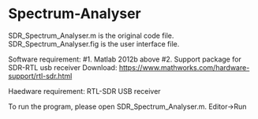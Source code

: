 # Spectrum-Analyser

SDR_Spectrum_Analyser.m is the original code file.
SDR_Spectrum_Analyser.fig is the user interface file.

Software requirement:
#1. Matlab 2012b above
#2. Support package for SDR-RTL usb receiver
Download: https://www.mathworks.com/hardware-support/rtl-sdr.html

Haedware requirement:
RTL-SDR USB receiver

To run the program, please open SDR_Spectrum_Analyser.m. Editor->Run
